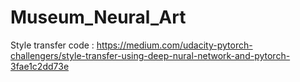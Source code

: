 # Museum_Neural_Art

Style transfer code : https://medium.com/udacity-pytorch-challengers/style-transfer-using-deep-nural-network-and-pytorch-3fae1c2dd73e
